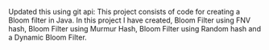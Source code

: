 Updated this using git api: This project consists of code for creating a Bloom filter in Java. In this project I have created, Bloom Filter using FNV hash, Bloom Filter using Murmur Hash, Bloom Filter using Random hash and a Dynamic Bloom Filter.